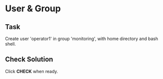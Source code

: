 # User & Group

## Task
Create user 'operator1' in group 'monitoring', with home directory and bash shell.

## Check Solution
Click **CHECK** when ready.
